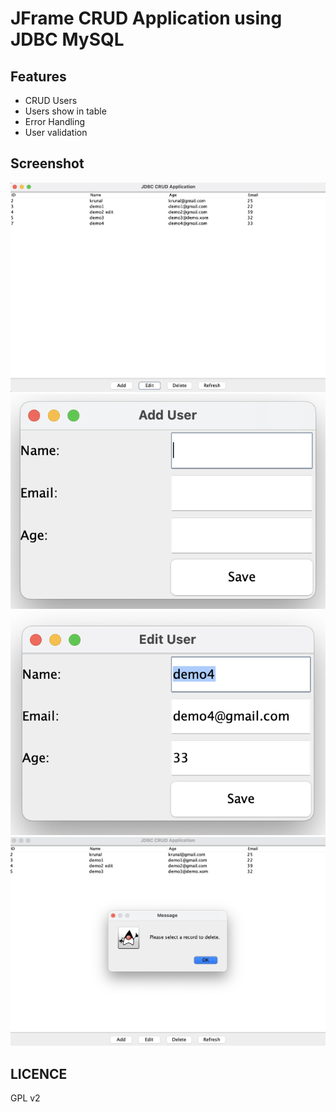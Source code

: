 # JFrame CRUD Application using JDBC MySQL

## Features
- CRUD Users
- Users show in table
- Error Handling
- User validation

## Screenshot

![mainFrame](/resources/mainframe.png)
![addUser](/resources/addNewUser.png)
![editUser](/resources/editUser.png)
![deleteUser](/resources/errorHandling.png)

## LICENCE

GPL v2